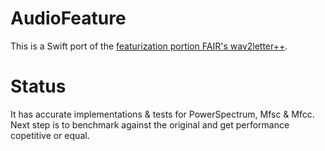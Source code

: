 # AudioFeature
This is a Swift port of the [featurization portion FAIR's wav2letter++](https://github.com/facebookresearch/wav2letter/tree/master/src/feature).

# Status
It has accurate implementations & tests for PowerSpectrum, Mfsc & Mfcc.  Next step is to benchmark against the original and get performance copetitive or equal.
